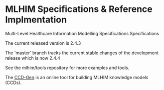 MLHIM Specifications & Reference Implmentation
========================================

Multi-Level Healthcare Information Modelling Specifications Specifications

The current released version is 2.4.3

The 'master' branch tracks the current stable changes of the development release which is now 2.4.4

See the mlhim/tools repository for more examples and tools.  

The [CCD-Gen](http://www.ccdgen.com) is an online tool for building MLHIM knowledge models (CCDs).


